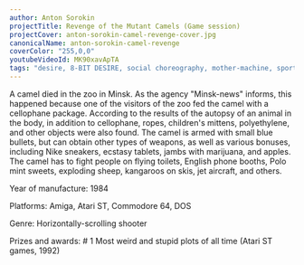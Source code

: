 ```yaml
---
author: Anton Sorokin
projectTitle: Revenge of the Mutant Camels (Game session)
projectCover: anton-sorokin-camel-revenge-cover.jpg
canonicalName: anton-sorokin-camel-revenge
coverColor: "255,0,0"
youtubeVideoId: MK90xavApTA
tags: "desire, 8-BIT DESIRE, social choreography, mother-machine, sports interest, intimate interfaces, psychodata, digital proletariat, Joy Acceleration, pharmachoreography, speculative synthesis, HTP"
---
```


A camel died in the zoo in Minsk. As the agency "Minsk-news" informs, this happened because one of the visitors of the zoo fed the camel with a cellophane package. According to the results of the autopsy of an animal in the body, in addition to cellophane, ropes, children's mittens, polyethylene, and other objects were also found. The camel is armed with small blue bullets, but can obtain other types of weapons, as well as various bonuses, including Nike sneakers, ecstasy tablets, jambs with marijuana, and apples. The camel has to fight people on flying toilets, English phone booths, Polo mint sweets, exploding sheep, kangaroos on skis, jet aircraft, and others.

Year of manufacture: 1984  

Platforms: Amiga, Atari ST, Commodore 64, DOS  

Genre: Horizontally-scrolling shooter  

Prizes and awards: # 1 Most weird and stupid plots of all time (Atari ST games, 1992)
